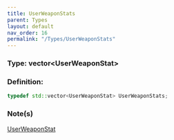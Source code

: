 ```yaml
---
title: UserWeaponStats
parent: Types
layout: default
nav_order: 16
permalink: "/Types/UserWeaponStats"
---
```


### Type: vector\<UserWeaponStat>

### Definition:
```cpp
typedef std::vector<UserWeaponStat> UserWeaponStats;
```

### Note(s)
[UserWeaponStat](/Types/UserWeaponStat)
